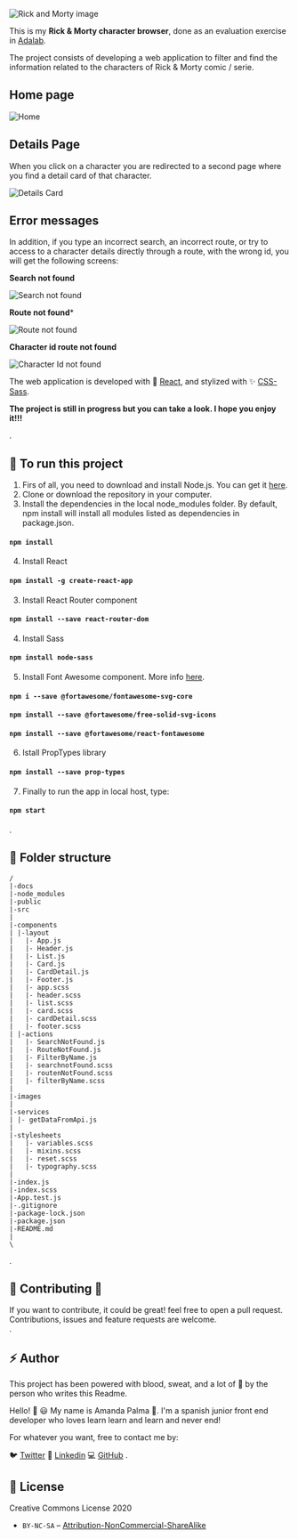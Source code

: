 

![Rick and Morty image](https://github.com/Adalab/modulo-3-evaluacion-final-amandapalma/blob/styles/src/images/Rick_and_Morty_logo_blue.svg)

This is my **Rick & Morty character browser**, done as an evaluation exercise in [Adalab](https://adalab.es/).

The project consists of developing a web application to filter and find the information related to the characters of Rick & Morty comic / serie. 

## Home page

![Home](https://github.com/Adalab/modulo-3-evaluacion-final-amandapalma/blob/master/src/images/screenshots/home.png)


## Details Page

When you click on a character you are redirected to a second page where you find a detail card of that character.

![Details Card](https://github.com/Adalab/modulo-3-evaluacion-final-amandapalma/blob/master/src/images/screenshots/detailsCard.png)

## Error messages

In addition, if you type an incorrect search, an incorrect route, or try to access to a character details directly through a route, with the wrong id, you will get the following screens:

**Search not found**

![Search not found](https://github.com/Adalab/modulo-3-evaluacion-final-amandapalma/blob/master/src/images/screenshots/searchNotfound.png)

**Route not found***

![Route not found](https://github.com/Adalab/modulo-3-evaluacion-final-amandapalma/blob/master/src/images/screenshots/routeNotFound.png)

**Character id route not found**

![Character Id not found](https://github.com/Adalab/modulo-3-evaluacion-final-amandapalma/blob/master/src/images/screenshots/characterIdNotFound.png)


The web application is developed with :crystal_ball: [React](https://reactjs.org/), and stylized with :sparkles: [CSS-Sass](https://sass-lang.com/). 

**The project is still in progress but you can take a look. I hope you enjoy it!!!**

.<br />
## :wrench: To run this project

1. Firs of all, you need to download and install Node.js. You can get it [here](https://nodejs.org/es/download/).<br />
2. Clone or download the repository in your computer.<br />
3. Install the dependencies in the local node_modules folder. By default, npm install will install all modules listed as dependencies in package.json.

#### `npm install`

4. Install React

#### `npm install -g create-react-app`

3. Install React Router component

#### `npm install --save react-router-dom`

4. Install Sass

#### `npm install node-sass`

5. Install Font Awesome component. More info [here](https://fontawesome.com/how-to-use/on-the-web/using-with/react).

#### `npm i --save @fortawesome/fontawesome-svg-core`
#### `npm install --save @fortawesome/free-solid-svg-icons`
#### `npm install --save @fortawesome/react-fontawesome`

6. Istall PropTypes library

 #### `npm install --save prop-types`

7. Finally to run the app in local host, type: 

#### `npm start`


.<br />
## :file_folder: Folder structure

```
/
|-docs
|-node_modules
|-public
|-src
|
|-components
| |-layout
|   |- App.js
|   |- Header.js
|   |- List.js
|   |- Card.js
|   |- CardDetail.js
|   |- Footer.js
|   |- app.scss
|   |- header.scss
|   |- list.scss
|   |- card.scss
|   |- cardDetail.scss
|   |- footer.scss
| |-actions
|   |- SearchNotFound.js
|   |- RouteNotFound.js
|   |- FilterByName.js
|   |- searchnotFound.scss
|   |- routenNotFound.scss
|   |- filterByName.scss
|
|-images
|
|-services
| |- getDataFromApi.js
|
|-stylesheets
|   |- variables.scss
|   |- mixins.scss
|   |- reset.scss
|   |- typography.scss
|
|-index.js
|-index.scss
|-App.test.js
|-.gitignore
|-package-lock.json
|-package.json
|-README.md
|
\

```
.<br />
## :handshake: Contributing :dancers:

If you want to contribute, it could be great! feel free to open a pull request.<br />
Contributions, issues and feature requests are welcome.<br />
.<br />
##  :zap: Author

This project has been powered with blood, sweat, and a lot of :purple_heart: by the person who writes this Readme.

Hello! :raising_hand: :smiley:
My name is Amanda Palma :palm_tree:. I'm a spanish junior front end developer who loves learn learn and learn and never end!

For whatever you want, free to contact me by:

:bird: [Twitter](https://twitter.com/amandapalmaav)
:briefcase: [Linkedin](https://www.linkedin.com/in/amanda~palma/)
:computer: [GitHub](https://github.com/amandapalma)
.<br />
## :memo: License

Creative Commons License 2020 <br />
* `BY-NC-SA` – [Attribution-NonCommercial-ShareAlike](https://github.com/idleberg/Creative-Commons-Markdown/blob/master/4.0/by-nc-sa.markdown)

